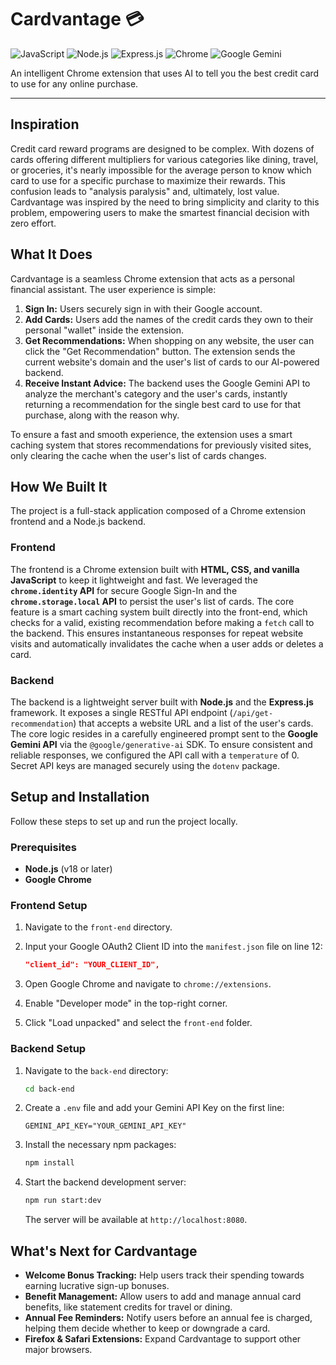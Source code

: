 # Cardvantage 💳

![JavaScript](https://img.shields.io/badge/JavaScript-F7DF1E?style=for-the-badge&logo=javascript&logoColor=black)
![Node.js](https://img.shields.io/badge/Node.js-339933?style=for-the-badge&logo=nodedotjs&logoColor=white)
![Express.js](https://img.shields.io/badge/Express.js-000000?style=for-the-badge&logo=express&logoColor=white)
![Chrome](https://img.shields.io/badge/Google_Chrome-4285F4?style=for-the-badge&logo=GoogleChrome&logoColor=white)
![Google Gemini](https://img.shields.io/badge/Google_Gemini-8E77EE?style=for-the-badge&logo=google&logoColor=white)

An intelligent Chrome extension that uses AI to tell you the best credit card to use for any online purchase.

---

## Inspiration

Credit card reward programs are designed to be complex. With dozens of cards offering different multipliers for various categories like dining, travel, or groceries, it's nearly impossible for the average person to know which card to use for a specific purchase to maximize their rewards. This confusion leads to "analysis paralysis" and, ultimately, lost value. Cardvantage was inspired by the need to bring simplicity and clarity to this problem, empowering users to make the smartest financial decision with zero effort.

## What It Does

Cardvantage is a seamless Chrome extension that acts as a personal financial assistant. The user experience is simple:

1.  **Sign In:** Users securely sign in with their Google account.
2.  **Add Cards:** Users add the names of the credit cards they own to their personal "wallet" inside the extension.
3.  **Get Recommendations:** When shopping on any website, the user can click the "Get Recommendation" button. The extension sends the current website's domain and the user's list of cards to our AI-powered backend.
4.  **Receive Instant Advice:** The backend uses the Google Gemini API to analyze the merchant's category and the user's cards, instantly returning a recommendation for the single best card to use for that purchase, along with the reason why.

To ensure a fast and smooth experience, the extension uses a smart caching system that stores recommendations for previously visited sites, only clearing the cache when the user's list of cards changes.

## How We Built It

The project is a full-stack application composed of a Chrome extension frontend and a Node.js backend.

### Frontend

The frontend is a Chrome extension built with **HTML, CSS, and vanilla JavaScript** to keep it lightweight and fast. We leveraged the **`chrome.identity` API** for secure Google Sign-In and the **`chrome.storage.local` API** to persist the user's list of cards. The core feature is a smart caching system built directly into the front-end, which checks for a valid, existing recommendation before making a `fetch` call to the backend. This ensures instantaneous responses for repeat website visits and automatically invalidates the cache when a user adds or deletes a card.

### Backend

The backend is a lightweight server built with **Node.js** and the **Express.js** framework. It exposes a single RESTful API endpoint (`/api/get-recommendation`) that accepts a website URL and a list of the user's cards. The core logic resides in a carefully engineered prompt sent to the **Google Gemini API** via the `@google/generative-ai` SDK. To ensure consistent and reliable responses, we configured the API call with a `temperature` of 0. Secret API keys are managed securely using the `dotenv` package.

## Setup and Installation

Follow these steps to set up and run the project locally.

### Prerequisites

* **Node.js** (v18 or later)
* **Google Chrome**

### Frontend Setup

1.  Navigate to the `front-end` directory.
2.  Input your Google OAuth2 Client ID into the `manifest.json` file on line 12:

    ```json
    "client_id": "YOUR_CLIENT_ID",
    ```

3.  Open Google Chrome and navigate to `chrome://extensions`.
4.  Enable "Developer mode" in the top-right corner.
5.  Click "Load unpacked" and select the `front-end` folder.

### Backend Setup

1.  Navigate to the `back-end` directory:
    ```bash
    cd back-end
    ```

2.  Create a `.env` file and add your Gemini API Key on the first line:
    ```
    GEMINI_API_KEY="YOUR_GEMINI_API_KEY"
    ```

3.  Install the necessary npm packages:
    ```bash
    npm install
    ```

4.  Start the backend development server:
    ```bash
    npm run start:dev
    ```
    The server will be available at `http://localhost:8080`.

## What's Next for Cardvantage

* **Welcome Bonus Tracking:** Help users track their spending towards earning lucrative sign-up bonuses.
* **Benefit Management:** Allow users to add and manage annual card benefits, like statement credits for travel or dining.
* **Annual Fee Reminders:** Notify users before an annual fee is charged, helping them decide whether to keep or downgrade a card.
* **Firefox & Safari Extensions:** Expand Cardvantage to support other major browsers.
